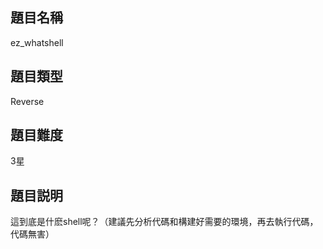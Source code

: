 ## 題目名稱

ez_whatshell

## 題目類型

Reverse

## 題目難度

3星

## 題目説明

這到底是什麽shell呢？（建議先分析代碼和構建好需要的環境，再去執行代碼，代碼無害）
